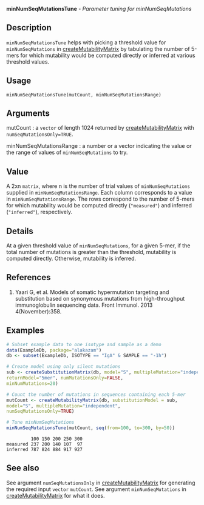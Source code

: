 **minNumSeqMutationsTune** - *Parameter tuning for minNumSeqMutations*

Description
--------------------

`minNumSeqMutationsTune` helps with picking a threshold value for `minNumSeqMutations`
in [createMutabilityMatrix](createMutabilityMatrix.md) by tabulating the number of 5-mers for which 
mutability would be computed directly or inferred at various threshold values.


Usage
--------------------
```
minNumSeqMutationsTune(mutCount, minNumSeqMutationsRange)
```

Arguments
-------------------

mutCount
:   a `vector` of length 1024 returned by 
[createMutabilityMatrix](createMutabilityMatrix.md) with `numSeqMutationsOnly=TRUE`.

minNumSeqMutationsRange
:   a number or a vector indicating the value or the range of values 
of `minNumSeqMutations` to try.




Value
-------------------

A 2xn `matrix`, where n is the number of trial values of `minNumSeqMutations`
supplied in `minNumSeqMutationsRange`. Each column corresponds to a value
in `minNumSeqMutationsRange`. The rows correspond to the number of 5-mers
for which mutability would be computed directly (`"measured"`) and inferred
(`"inferred"`), respectively.


Details
-------------------

At a given threshold value of `minNumSeqMutations`, for a given 5-mer,
if the total number of mutations is greater than the threshold, mutability 
is computed directly. Otherwise, mutability is inferred.


References
-------------------


1. Yaari G, et al. Models of somatic hypermutation targeting and substitution based 
on synonymous mutations from high-throughput immunoglobulin sequencing data. 
Front Immunol. 2013 4(November):358.
 



Examples
-------------------

```R
# Subset example data to one isotype and sample as a demo
data(ExampleDb, package="alakazam")
db <- subset(ExampleDb, ISOTYPE == "IgA" & SAMPLE == "-1h")

# Create model using only silent mutations
sub <- createSubstitutionMatrix(db, model="S", multipleMutation="independent",
returnModel="5mer", numMutationsOnly=FALSE,
minNumMutations=20)

# Count the number of mutations in sequences containing each 5-mer
mutCount <- createMutabilityMatrix(db, substitutionModel = sub,
model="S", multipleMutation="independent",
numSeqMutationsOnly=TRUE)

# Tune minNumSeqMutations
minNumSeqMutationsTune(mutCount, seq(from=100, to=300, by=50))
```


```
         100 150 200 250 300
measured 237 200 140 107  97
inferred 787 824 884 917 927

```



See also
-------------------

See argument `numSeqMutationsOnly` in [createMutabilityMatrix](createMutabilityMatrix.md) 
for generating the required input `vector` `mutCount`. 
See argument `minNumSeqMutations` in [createMutabilityMatrix](createMutabilityMatrix.md)
for what it does.



